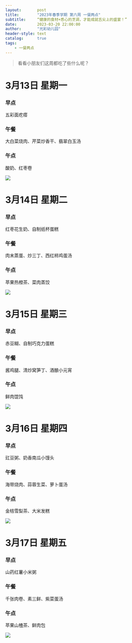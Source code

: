 ```yaml
---
layout:       post
title:        "2023年春季学期 第六周 一餐两点"
subtitle:     “健康的食材+悉心的烹调，才能成就舌尖上的盛宴！”
date:         2023-03-20 22:00:00
author:       "光彩幼儿园"
header-style: text
catalog:      true
tags:
    - 一餐两点
---
```


>   看看小朋友们这周都吃了些什么呢？

# 3月13日 星期一

### 早点

五彩面疙瘩

### 午餐

大白菜烧肉、芹菜炒香干、翡翠白玉汤

### 午点

酸奶、红枣卷

![](/img/in-post/meals//2dbfc427dbe9ee6b1f2887f53c749e29.jpeg)

# 3月14日 星期二

### 早点

红枣花生奶、自制纸杯蛋糕

### 午餐

肉末蒸蛋、炒三丁、西红柿鸡蛋汤

### 午点

苹果热橙茶、菜肉蒸饺

![](/img/in-post/meals//fb9ddca9b589824cd8203fef3166d29f.jpeg)

# 3月15日 星期三

### 早点

赤豆糊、自制巧克力蛋糕

### 午餐

酱鸡腿、清炒窝笋丁、酒酿小元宵

### 午点

鲜肉馄饨

![](/img/in-post/meals//f205a6bc3dcc1e31d02007aaec6da67b.jpeg)

# 3月16日 星期四

### 早点

豇豆粥、奶香南瓜小馒头

### 午餐

海带烧肉、蒜蓉生菜、萝卜蛋汤

### 午点

金桔雪梨茶、大米发糕

![](/img/in-post/meals//c19a3e056fdfcac24ef75d9f62c62ca7.jpeg)

# 3月17日 星期五

### 早点

山药红薯小米粥

### 午餐

千张肉卷、素三鲜、紫菜蛋汤

### 午点

苹果山楂茶、鲜肉包

![](/img/in-post/meals//7f19f5c37e3a8bc9b567f9ac504b19c8.jpeg)
